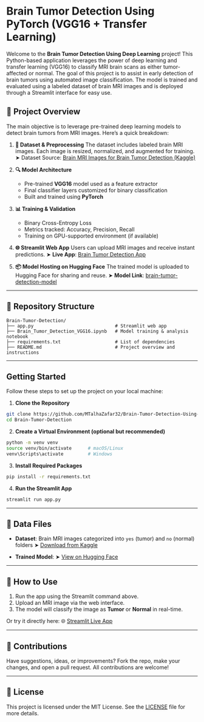 # Brain Tumor Detection Using PyTorch (VGG16 + Transfer Learning)

Welcome to the **Brain Tumor Detection Using Deep Learning** project! This Python-based application leverages the power of deep learning and transfer learning (VGG16) to classify MRI brain scans as either tumor-affected or normal. The goal of this project is to assist in early detection of brain tumors using automated image classification. The model is trained and evaluated using a labeled dataset of brain MRI images and is deployed through a Streamlit interface for easy use.

## 🧠 Project Overview

The main objective is to leverage pre-trained deep learning models to detect brain tumors from MRI images. Here’s a quick breakdown:

1. **📁 Dataset & Preprocessing**
   The dataset includes labeled brain MRI images. Each image is resized, normalized, and augmented for training.
   ➤ Dataset Source: [Brain MRI Images for Brain Tumor Detection (Kaggle)](https://www.kaggle.com/datasets/navoneel/brain-mri-images-for-brain-tumor-detection)

2. **🔍 Model Architecture**

   * Pre-trained **VGG16** model used as a feature extractor
   * Final classifier layers customized for binary classification
   * Built and trained using **PyTorch**

3. **📊 Training & Validation**

   * Binary Cross-Entropy Loss
   * Metrics tracked: Accuracy, Precision, Recall
   * Training on GPU-supported environment (if available)

4. **🌐 Streamlit Web App**
   Users can upload MRI images and receive instant predictions.
   ➤ **Live App**: [Brain Tumor Detection App](https://brain-tumor-detection-system.streamlit.app/)

5. **📦 Model Hosting on Hugging Face**
   The trained model is uploaded to Hugging Face for sharing and reuse.
   ➤ **Model Link**: [brain-tumor-detection-model](https://huggingface.co/mtalhazafar/brain-tumor-detection-model/)

---

## 📁 Repository Structure

```
Brain-Tumor-Detection/
├── app.py                              # Streamlit web app
├── Brain_Tumor_Detection_VGG16.ipynb   # Model training & analysis notebook
├── requirements.txt                    # List of dependencies
├── README.md                           # Project overview and instructions
```

---

## Getting Started

Follow these steps to set up the project on your local machine:

1. **Clone the Repository**

```bash
git clone https://github.com/MTalhaZafar32/Brain-Tumor-Detection-Using-PyTorch-VGG16-Transfer-Learning/.git
cd Brain-Tumor-Detection
```

2. **Create a Virtual Environment (optional but recommended)**

```bash
python -m venv venv
source venv/bin/activate      # macOS/Linux
venv\Scripts\activate         # Windows
```

3. **Install Required Packages**

```bash
pip install -r requirements.txt
```

4. **Run the Streamlit App**

```bash
streamlit run app.py
```

---

## 📂 Data Files

* **Dataset**: Brain MRI images categorized into `yes` (tumor) and `no` (normal) folders
  ➤ [Download from Kaggle](https://www.kaggle.com/datasets/navoneel/brain-mri-images-for-brain-tumor-detection)

* **Trained Model**:
  ➤ [View on Hugging Face](https://huggingface.co/your-username/brain-tumor-detection-model)

---

## 🧪 How to Use

1. Run the app using the Streamlit command above.
2. Upload an MRI image via the web interface.
3. The model will classify the image as **Tumor** or **Normal** in real-time.

Or try it directly here:
🌐 [Streamlit Live App](https://brain-tumor-detection-system.streamlit.app/)

---

## 🤝 Contributions

Have suggestions, ideas, or improvements? Fork the repo, make your changes, and open a pull request. All contributions are welcome!

---

## 📄 License

This project is licensed under the MIT License. See the [LICENSE](LICENSE) file for more details.
